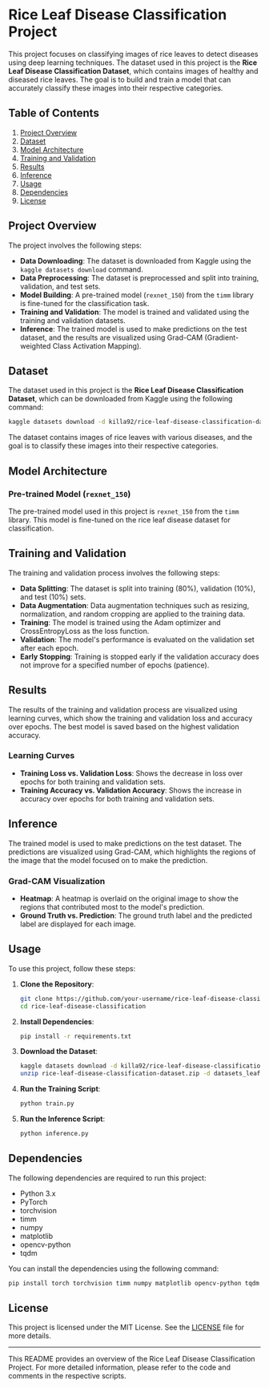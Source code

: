 # Rice Leaf Disease Classification Project

This project focuses on classifying images of rice leaves to detect diseases using deep learning techniques. The dataset used in this project is the **Rice Leaf Disease Classification Dataset**, which contains images of healthy and diseased rice leaves. The goal is to build and train a model that can accurately classify these images into their respective categories.

## Table of Contents
1. [Project Overview](#project-overview)
2. [Dataset](#dataset)
3. [Model Architecture](#model-architecture)
4. [Training and Validation](#training-and-validation)
5. [Results](#results)
6. [Inference](#inference)
7. [Usage](#usage)
8. [Dependencies](#dependencies)
9. [License](#license)

## Project Overview

The project involves the following steps:
- **Data Downloading**: The dataset is downloaded from Kaggle using the `kaggle datasets download` command.
- **Data Preprocessing**: The dataset is preprocessed and split into training, validation, and test sets.
- **Model Building**: A pre-trained model (`rexnet_150`) from the `timm` library is fine-tuned for the classification task.
- **Training and Validation**: The model is trained and validated using the training and validation datasets.
- **Inference**: The trained model is used to make predictions on the test dataset, and the results are visualized using Grad-CAM (Gradient-weighted Class Activation Mapping).

## Dataset

The dataset used in this project is the **Rice Leaf Disease Classification Dataset**, which can be downloaded from Kaggle using the following command:

```bash
kaggle datasets download -d killa92/rice-leaf-disease-classification-dataset
```

The dataset contains images of rice leaves with various diseases, and the goal is to classify these images into their respective categories.

## Model Architecture

### Pre-trained Model (`rexnet_150`)
The pre-trained model used in this project is `rexnet_150` from the `timm` library. This model is fine-tuned on the rice leaf disease dataset for classification.

## Training and Validation

The training and validation process involves the following steps:
- **Data Splitting**: The dataset is split into training (80%), validation (10%), and test (10%) sets.
- **Data Augmentation**: Data augmentation techniques such as resizing, normalization, and random cropping are applied to the training data.
- **Training**: The model is trained using the Adam optimizer and CrossEntropyLoss as the loss function.
- **Validation**: The model's performance is evaluated on the validation set after each epoch.
- **Early Stopping**: Training is stopped early if the validation accuracy does not improve for a specified number of epochs (patience).

## Results

The results of the training and validation process are visualized using learning curves, which show the training and validation loss and accuracy over epochs. The best model is saved based on the highest validation accuracy.

### Learning Curves
- **Training Loss vs. Validation Loss**: Shows the decrease in loss over epochs for both training and validation sets.
- **Training Accuracy vs. Validation Accuracy**: Shows the increase in accuracy over epochs for both training and validation sets.

## Inference

The trained model is used to make predictions on the test dataset. The predictions are visualized using Grad-CAM, which highlights the regions of the image that the model focused on to make the prediction.

### Grad-CAM Visualization
- **Heatmap**: A heatmap is overlaid on the original image to show the regions that contributed most to the model's prediction.
- **Ground Truth vs. Prediction**: The ground truth label and the predicted label are displayed for each image.

## Usage

To use this project, follow these steps:

1. **Clone the Repository**:
   ```bash
   git clone https://github.com/your-username/rice-leaf-disease-classification.git
   cd rice-leaf-disease-classification
   ```

2. **Install Dependencies**:
   ```bash
   pip install -r requirements.txt
   ```

3. **Download the Dataset**:
   ```bash
   kaggle datasets download -d killa92/rice-leaf-disease-classification-dataset
   unzip rice-leaf-disease-classification-dataset.zip -d datasets_leaf
   ```

4. **Run the Training Script**:
   ```bash
   python train.py
   ```

5. **Run the Inference Script**:
   ```bash
   python inference.py
   ```

## Dependencies

The following dependencies are required to run this project:
- Python 3.x
- PyTorch
- torchvision
- timm
- numpy
- matplotlib
- opencv-python
- tqdm

You can install the dependencies using the following command:
```bash
pip install torch torchvision timm numpy matplotlib opencv-python tqdm
```

## License

This project is licensed under the MIT License. See the [LICENSE](LICENSE) file for more details.

---

This README provides an overview of the Rice Leaf Disease Classification Project. For more detailed information, please refer to the code and comments in the respective scripts.
